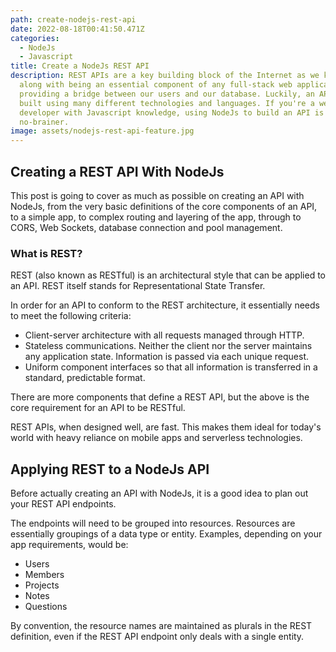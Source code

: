 ```yaml
---
path: create-nodejs-rest-api
date: 2022-08-18T00:41:50.471Z
categories:
  - NodeJs
  - Javascript
title: Create a NodeJs REST API
description: REST APIs are a key building block of the Internet as we know it,
  along with being an essential component of any full-stack web application by
  providing a bridge between our users and our database. Luckily, an API can be
  built using many different technologies and languages. If you're a web
  developer with Javascript knowledge, using NodeJs to build an API is a
  no-brainer.
image: assets/nodejs-rest-api-feature.jpg
---
```

## Creating a REST API With NodeJs

This post is going to cover as much as possible on creating an API with NodeJs, from the very basic definitions of the core components of an API, to a simple app, to complex routing and layering of the app, through to CORS, Web Sockets, database connection and pool management.

### What is REST?

REST (also known as RESTful) is an architectural style that can be applied to an API. REST itself stands for Representational State Transfer. 

In order for an API to conform to the REST architecture, it essentially needs to meet the following criteria:

* Client-server architecture with all requests managed through HTTP.
* Stateless communications. Neither the client nor the server maintains any application state. Information is passed via each unique request.
* Uniform component interfaces so that all information is transferred in a standard, predictable format.

There are more components that define a REST API, but the above is the core requirement for an API to be RESTful.

REST APIs, when designed well, are fast. This makes them ideal for today's world with heavy reliance on mobile apps and serverless technologies.

## Applying REST to a NodeJs API

Before actually creating an API with NodeJs, it is a good idea to plan out your REST API endpoints. 

The endpoints will need to be grouped into resources. Resources are essentially groupings of a data type or entity. Examples, depending on your app requirements, would be:

* Users
* Members
* Projects
* Notes
* Questions

By convention, the resource names are maintained as plurals in the REST definition, even if the REST API endpoint only deals with a single entity.